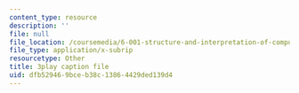 ```yaml
---
content_type: resource
description: ''
file: null
file_location: /coursemedia/6-001-structure-and-interpretation-of-computer-programs-spring-2005/dfb529469bceb38c13864429ded139d4_fXQ1SwKjDg.srt
file_type: application/x-subrip
resourcetype: Other
title: 3play caption file
uid: dfb52946-9bce-b38c-1386-4429ded139d4
---
```

